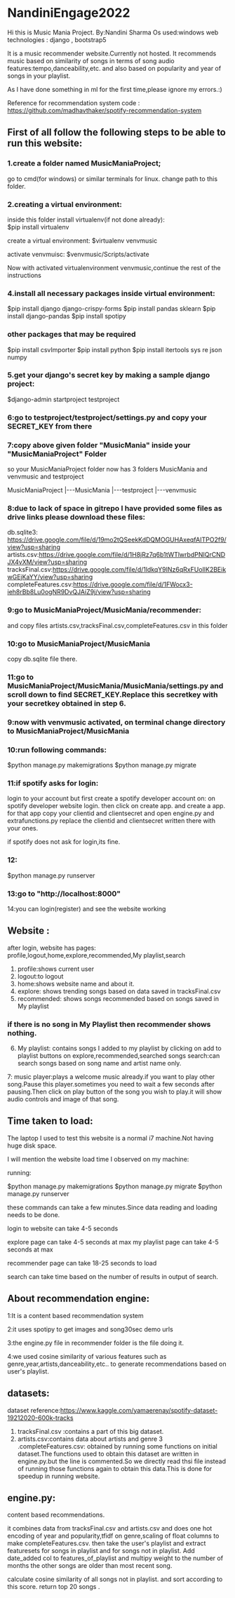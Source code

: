 # NandiniEngage2022

Hi this is Music Mania Project.
By:Nandini Sharma
Os used:windows
web technologies : django , bootstrap5

It is a music recommender website.Currently not hosted.
It recommends music based on similarity of songs in terms of song audio features:tempo,danceability,etc.
and also based on popularity and year of songs in your playlist.

As I have done something in ml for the first time,please ignore my errors.:)

Reference for recommendation system code : https://github.com/madhavthaker/spotify-recommendation-system

## First of all follow the following steps to be able to run this website:


### 1.create a folder named MusicManiaProject;
go to cmd(for windows) or similar terminals for linux.
change path to this folder.


### 2.creating a virtual environment:

inside this folder
install virtualenv(if not done already):   
$pip install virtualenv



create a virtual environment:
$virtualenv venvmusic

activate venvmuisc:
$venvmusic/Scripts/activate

Now with activated virtualenvironment venvmusic,continue the rest of the instructions

### 4.install all necessary packages inside virtual environment:



$pip install django django-crispy-forms
$pip install pandas sklearn
$pip install django-pandas
$pip install spotipy
### other packages that may be required

$pip install csvImporter
$pip install python
$pip install itertools sys re json numpy


### 5.get your django's secret key by making a sample django project:
$django-admin startproject testproject

### 6:go to testproject/testproject/settings.py and copy your SECRET_KEY from there

### 7:copy above given folder "MusicMania" inside your "MusicManiaProject" Folder 
so your MusicManiaProject folder now has 3 folders MusicMania and venvmusic and testproject

MusicManiaProject
|---MusicMania
|---testproject
|---venvmusic

### 8:due to lack of space in gitrepo I have provided some files as drive links please download these files:

db.sqlite3:  https://drive.google.com/file/d/19mo2tQSeekKdDQMOGUHAxeqfAITPO2f9/view?usp=sharing
artists.csv:https://drive.google.com/file/d/1H8jRz7q6b1tWTlwrbdPNIQrCNDJX4vXM/view?usp=sharing
tracksFinal.csv:https://drive.google.com/file/d/1ldkqY9INz6qRxFUoIlK2BEikwGEjKaYY/view?usp=sharing
completeFeatures.csv:https://drive.google.com/file/d/1FWocx3-ieh8rBb8Lu0ogNR9DvQJAiZ9j/view?usp=sharing


### 9:go to MusicManiaProject/MusicMania/recommender:
and copy files artists.csv,tracksFinal.csv,completeFeatures.csv in this folder

### 10:go to MusicManiaProject/MusicMania
copy db.sqlite file there.


### 11:go to MusicManiaProject/MusicMania/MusicMania/settings.py and scroll down to find SECRET_KEY.Replace this secretkey with your secretkey obtained in step 6.

### 9:now with venvmusic activated, on terminal change directory to MusicManiaProject/MusicMania

### 10:run following commands:
$python manage.py makemigrations
$python manage.py migrate


### 11:if spotify asks for login:
login to your account but first create a spotify developer account on:
on spotify developer website login.
then click on create app.
and create a app.
for that app copy your clientid and clientsecret
and open engine.py and extrafunctions.py 
replace the clientid and clientsecret written there with your ones.

if spotify does not ask for login,its fine.


### 12:
$python manage.py runserver

### 13:go to "http://localhost:8000"


14:you can login(register) and see the website working

## Website :

after login, website has pages: profile,logout,home,explore,recommended,My playlist,search

1. profile:shows current user
2. logout:to logout
3. home:shows website name and about it.
4. explore: shows trending songs based on data saved in tracksFinal.csv
5. recommended: shows songs recommended based on songs saved in My playlist
### if there is no song in My Playlist then recommender  shows nothing.

6. My playlist: contains songs I added to my playlist by clicking on add to playlist buttons on explore,recommended,searched songs
search:can search songs based on song name and artist name only.

7: music player:plays a welcome music already.if you want to play other song.Pause this player.sometimes you need to wait a few seconds after pausing.Then click on play button of the song you wish to play.it will show audio controls and image of that song.


## Time taken to load:
The laptop I used to test this website is a normal i7 machine.Not having huge disk space.

I will mention the website load time I observed on my machine:

running:

$python manage.py makemigrations
$python manage.py migrate
$python manage.py runserver

these commands can take a few minutes.Since data reading and loading needs to be done.

login to website can take 4-5 seconds

explore page can take 4-5 seconds at max
my playlist page can take 4-5 seconds at max

recommender page can take 18-25 seconds to load

search can take time based on the number of results in output of search.


## About recommendation engine:

1:It is a content based recommendation system

2:it uses spotipy to get images and song30sec demo urls

3:the engine.py file in recommender folder is the file doing it.

4:we used cosine similarity of various features such as genre,year,artists,danceability,etc.. to generate recommendations based on user's playlist.

## datasets:

dataset reference:https://www.kaggle.com/yamaerenay/spotify-dataset-19212020-600k-tracks
1. tracksFinal.csv :contains a part of this big dataset.
2. artists.csv:contains data about artists and genre
3 .completeFeatures.csv: obtained by running some functions on initial dataset.The functions used to obtain this dataset are written in engine.py.but the line is commented.So we directly read thsi file
instead of running those functions again to obtain this data.This is done for speedup in running website.


## engine.py:
content based recommendations.

it combines data from tracksFinal.csv and artists.csv  and does one hot encoding of year and popularity,tfidf on genre,scaling of float columns to make completeFeatures.csv.
then  take the user's playlist and extract featuresets for songs in playlist and for songs not in playlist.
Add date_added col to features_of_playlist and multipy weight to the number of months the other songs are older than most recent song.

calculate cosine similarity of all songs not in playlist.
and sort according to this score.
return top 20 songs .




